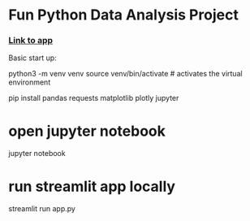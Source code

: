 # Fun Python Data Analysis Project

### [Link to app](https://mattias.streamlit.app)

Basic start up:

python3 -m venv venv
source venv/bin/activate  # activates the virtual environment

pip install pandas requests matplotlib plotly jupyter

# open jupyter notebook
jupyter notebook

# run streamlit app locally
streamlit run app.py